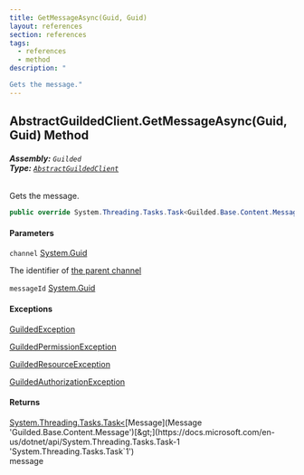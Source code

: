 ```yaml
---
title: GetMessageAsync(Guid, Guid)
layout: references
section: references
tags:
  - references
  - method
description: "

Gets the message."
---
```


## AbstractGuildedClient.GetMessageAsync(Guid, Guid) Method
###### **Assembly:** `Guilded`<br/>**Type:** [`AbstractGuildedClient`](AbstractGuildedClient 'Guilded.AbstractGuildedClient')

Gets the message.

```csharp
public override System.Threading.Tasks.Task<Guilded.Base.Content.Message> GetMessageAsync(Guid channel, Guid messageId);
```
#### Parameters

<a name='Guilded.AbstractGuildedClient.GetMessageAsync(Guid,Guid).channel'></a>

`channel` [System.Guid](https://docs.microsoft.com/en-us/dotnet/api/System.Guid 'System.Guid')

The identifier of [the parent channel](ServerChannel 'Guilded.Base.Servers.ServerChannel')

<a name='Guilded.AbstractGuildedClient.GetMessageAsync(Guid,Guid).messageId'></a>

`messageId` [System.Guid](https://docs.microsoft.com/en-us/dotnet/api/System.Guid 'System.Guid')

#### Exceptions

[GuildedException](GuildedException 'Guilded.Base.GuildedException')

[GuildedPermissionException](GuildedPermissionException 'Guilded.Base.GuildedPermissionException')

[GuildedResourceException](GuildedResourceException 'Guilded.Base.GuildedResourceException')

[GuildedAuthorizationException](GuildedAuthorizationException 'Guilded.Base.GuildedAuthorizationException')

#### Returns
[System.Threading.Tasks.Task&lt;](https://docs.microsoft.com/en-us/dotnet/api/System.Threading.Tasks.Task-1 'System.Threading.Tasks.Task`1')[Message](Message 'Guilded.Base.Content.Message')[&gt;](https://docs.microsoft.com/en-us/dotnet/api/System.Threading.Tasks.Task-1 'System.Threading.Tasks.Task`1')  
message
